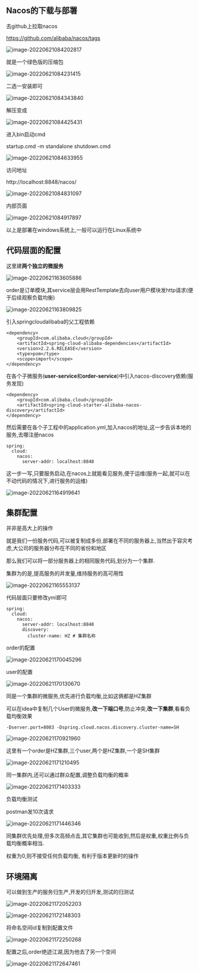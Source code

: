 ## Nacos的下载与部署

去github上拉取nacos

https://github.com/alibaba/nacos/tags

![image-20220621084202817](nacos.assets/image-20220621084202817.png)

就是一个绿色版的压缩包

![image-20220621084231415](nacos.assets/image-20220621084231415.png)

二选一安装即可

![image-20220621084343840](nacos.assets/image-20220621084343840.png)

解压变成

![image-20220621084425431](nacos.assets/image-20220621084425431.png)

进入bin启动cmd

startup.cmd -m standalone shutdown.cmd 

![image-20220621084633955](nacos.assets/image-20220621084633955.png)



访问地址

http://localhost:8848/nacos/

![image-20220621084831097](nacos.assets/image-20220621084831097.png)

内部页面

![image-20220621084917897](nacos.assets/image-20220621084917897.png)

以上是部署在windows系统上,一般可以运行在Linux系统中



## 代码层面的配置

这里建**两个独立的微服务**

![image-20220621163605886](nacos.assets/image-20220621163605886.png)

order是订单模块,其service层会用RestTemplate去向user用户模块发http请求(便于后续观察负载均衡)

![image-20220621163809825](nacos.assets/image-20220621163809825.png)

引入springcloudalibaba的父工程依赖

```
<dependency>
    <groupId>com.alibaba.cloud</groupId>
    <artifactId>spring-cloud-alibaba-dependencies</artifactId>
    <version>2.2.6.RELEASE</version>
    <type>pom</type>
    <scope>import</scope>
</dependency>
```

在各个子微服务(**user-service**和**order-service**)中引入nacos-discovery依赖(服务发现)

```
<dependency>
    <groupId>com.alibaba.cloud</groupId>
    <artifactId>spring-cloud-starter-alibaba-nacos-discovery</artifactId>
</dependency>
```

然后需要在各个子工程中的application.yml,加入nacos的地址,这一步告诉本地的服务,去哪注册nacos

```
spring:
  cloud:
    nacos:
      server-addr: localhost:8848
```

这一步一写,只要服务启动,在nacos上就能看见服务,便于运维(服务一起,就可以在不动代码的情况下,进行服务的运维)

![image-20220621164919641](nacos.assets/image-20220621164919641.png)

## 集群配置

并非是高大上的操作

就是我们一份服务代码,可以被复制成多份,部署在不同的服务器上,当然出于容灾考虑,大公司的服务器分布在不同的省份和地区

那么我们可以将一部分服务器上的相同服务代码,划分为一个集群.

集群为的是,提高服务的并发量,维持服务的高可用性

![image-20220621165553137](nacos.assets/image-20220621165553137.png)



代码层面只要修改yml即可

```
spring:
  cloud:
    nacos:
      server-addr: localhost:8848
      discovery:
        cluster-name: HZ # 集群名称
```

order的配置

![image-20220621170045296](nacos.assets/image-20220621170045296.png)

user的配置

![image-20220621170130670](nacos.assets/image-20220621170130670.png)



同是一个集群的微服务,优先进行负载均衡,比如这俩都是HZ集群

 可以在idea中复制几个User的微服务,**改一下端口号**,防止冲突,**改一下集群**,看看负载均衡效果

```
-Dserver.port=8083 -Dspring.cloud.nacos.discovery.cluster-name=SH
```

![image-20220621170921960](nacos.assets/image-20220621170921960.png)



这里有一个order是HZ集群,三个user,两个是HZ集群,一个是SH集群

![image-20220621171210495](nacos.assets/image-20220621171210495.png)

同一集群内,还可以通过群众配置,调整负载均衡的概率

![image-20220621171403333](nacos.assets/image-20220621171403333.png)

 

负载均衡测试

postman发10次请求

![image-20220621171446346](nacos.assets/image-20220621171446346.png)

同集群优先处理,但多次高频点击,其它集群也可能收到,然后是权重,权重比例与负载均衡概率相当.

权重为0,则不接受任何负载均衡, 有利于版本更新时的操作



## 环境隔离

可以做到生产的服务归生产,开发的归开发,测试的归测试

![image-20220621172052203](nacos.assets/image-20220621172052203.png)



![image-20220621172148303](nacos.assets/image-20220621172148303.png)

将命名空间id复制到配置文件

![image-20220621172250268](nacos.assets/image-20220621172250268.png)

配置之后,order绝迹江湖,因为他去了另一个空间

![image-20220621172647461](nacos.assets/image-20220621172647461.png)